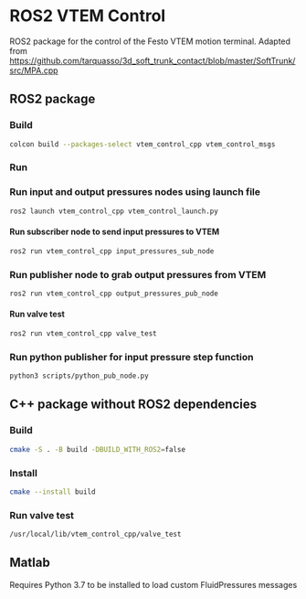 # ROS2 VTEM Control

ROS2 package for the control of the Festo VTEM motion terminal. Adapted from https://github.com/tarquasso/3d_soft_trunk_contact/blob/master/SoftTrunk/src/MPA.cpp

## ROS2 package

### Build

```bash
colcon build --packages-select vtem_control_cpp vtem_control_msgs
```

### Run

### Run input and output pressures nodes using launch file

```bash
ros2 launch vtem_control_cpp vtem_control_launch.py
```

#### Run subscriber node to send input pressures to VTEM

```bash
ros2 run vtem_control_cpp input_pressures_sub_node
```

### Run publisher node to grab output pressures from VTEM

```bash
ros2 run vtem_control_cpp output_pressures_pub_node
```

#### Run valve test

```bash
ros2 run vtem_control_cpp valve_test
```

### Run python publisher for input pressure step function

```bash
python3 scripts/python_pub_node.py
```

## C++ package without ROS2 dependencies

### Build

```bash
cmake -S . -B build -DBUILD_WITH_ROS2=false
```

### Install

```bash
cmake --install build
```

### Run valve test

```bash
/usr/local/lib/vtem_control_cpp/valve_test
```

## Matlab

Requires Python 3.7 to be installed to load custom FluidPressures messages